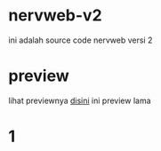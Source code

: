 # nervweb-v2
ini adalah source code nervweb versi 2
# preview
lihat previewnya [disini](https://rinha242.github.io/nervweb-v2) ini preview lama
# 1
